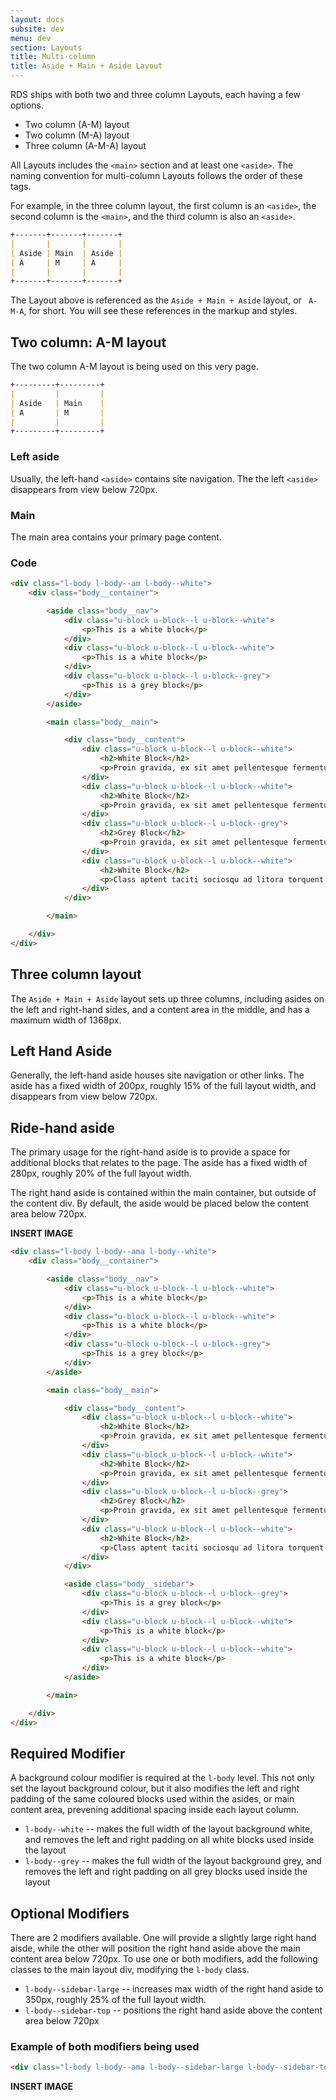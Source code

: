 ```yaml
---
layout: docs
subsite: dev
menu: dev
section: Layouts
title: Multi-column
title: Aside + Main + Aside Layout
---
```


RDS ships with both two and three column Layouts, each having a few options. 

- Two column (A-M) layout
- Two column (M-A) layout
- Three column (A-M-A) layout

All Layouts includes the `<main>` section and at least one `<aside>`. The naming convention for multi-column Layouts follows the order of these tags.

For example, in the three column layout, the first column is an `<aside>`, the second column is the `<main>`, and the third column is also an `<aside>`.

```markdown
+-------+-------+-------+
|       |       |       |
| Aside | Main  | Aside |
| A     | M     | A     |
|       |       |       |
+-------+-------+-------+
```

The Layout above is referenced as the `Aside + Main + Aside` layout, or ` A-M-A`, for short. You will see these references in the markup and styles.

## Two column: A-M layout

The two column A-M layout is being used on this very page. 

```markdown
+---------+---------+
|         |         |
| Aside   | Main    |
| A       | M       | 
|         |         | 
+---------+---------+
```

### Left aside

Usually, the left-hand `<aside>` contains site navigation. The the left `<aside>` disappears from view below 720px.

### Main

The main area contains your primary page content.

### Code

```html
<div class="l-body l-body--am l-body--white">
	<div class="body__container">

		<aside class="body__nav">
			<div class="u-block u-block--l u-block--white">
				<p>This is a white block</p>
			</div>
			<div class="u-block u-block--l u-block--white">
				<p>This is a white block</p>
			</div>
			<div class="u-block u-block--l u-block--grey">
				<p>This is a grey block</p>
			</div>
		</aside>

		<main class="body__main">

			<div class="body__content">
				<div class="u-block u-block--l u-block--white">
					<h2>White Block</h2>
					<p>Proin gravida, ex sit amet pellentesque fermentum, purus massa facilisis dolor, et porta magna libero a velit.</p>
				</div>
				<div class="u-block u-block--l u-block--white">
					<h2>White Block</h2>
					<p>Proin gravida, ex sit amet pellentesque fermentum, purus massa facilisis dolor, et porta magna libero a velit.</p>
				</div>
				<div class="u-block u-block--l u-block--grey">
					<h2>Grey Block</h2>
					<p>Proin gravida, ex sit amet pellentesque fermentum, purus massa facilisis dolor, et porta magna libero a velit.</p>
				</div>
				<div class="u-block u-block--l u-block--white">
					<h2>White Block</h2>
					<p>Class aptent taciti sociosqu ad litora torquent per conubia nostra, per inceptos himenaeos.</p>
				</div>
			</div>

		</main>

	</div>
</div>
```

## Three column layout

The `Aside + Main + Aside` layout sets up three columns, including asides on the left and right-hand sides, and a content area in the middle, and has a maximum width of 1368px.

## Left Hand Aside

Generally, the left-hand aside houses site navigation or other links. The aside has a fixed width of 200px, roughly 15% of the full layout width, and disappears from view below 720px.



## Ride-hand aside

The primary usage for the right-hand aside is to provide a space for additional blocks that relates to the page. The aside has a fixed width of 280px, roughly 20% of the full layout width.

The right hand aside is contained within the main container, but outside of the content div. By default, the aside would be placed below the content area below 720px.

**INSERT IMAGE**

```html
<div class="l-body l-body--ama l-body--white">
	<div class="body__container">

		<aside class="body__nav">
			<div class="u-block u-block--l u-block--white">
				<p>This is a white block</p>
			</div>
			<div class="u-block u-block--l u-block--white">
				<p>This is a white block</p>
			</div>
			<div class="u-block u-block--l u-block--grey">
				<p>This is a grey block</p>
			</div>
		</aside>

		<main class="body__main">

			<div class="body__content">
				<div class="u-block u-block--l u-block--white">
					<h2>White Block</h2>
					<p>Proin gravida, ex sit amet pellentesque fermentum, purus massa facilisis dolor, et porta magna libero a velit.</p>
				</div>
				<div class="u-block u-block--l u-block--white">
					<h2>White Block</h2>
					<p>Proin gravida, ex sit amet pellentesque fermentum, purus massa facilisis dolor, et porta magna libero a velit.</p>
				</div>
				<div class="u-block u-block--l u-block--grey">
					<h2>Grey Block</h2>
					<p>Proin gravida, ex sit amet pellentesque fermentum, purus massa facilisis dolor, et porta magna libero a velit.</p>
				</div>
				<div class="u-block u-block--l u-block--white">
					<h2>White Block</h2>
					<p>Class aptent taciti sociosqu ad litora torquent per conubia nostra, per inceptos himenaeos.</p>
				</div>
			</div>

			<aside class="body__sidebar">
				<div class="u-block u-block--l u-block--grey">
					<p>This is a grey block</p>
				</div>
				<div class="u-block u-block--l u-block--white">
					<p>This is a white block</p>
				</div>
				<div class="u-block u-block--l u-block--white">
					<p>This is a white block</p>
				</div>
			</aside>

		</main>

	</div>
</div>
```

## Required Modifier
A background colour modifier is required at the `l-body` level. This not only set the layout background colour, but it also modifies the left and right padding of the same coloured blocks used within the asides, or main content area, prevening additional spacing inside each layout column.

- `l-body--white` -- makes the full width of the layout background white, and removes the left and right padding on all white blocks used inside the layout
- `l-body--grey` -- makes the full width of the layout background grey, and removes the left and right padding on all grey blocks used inside the layout

## Optional Modifiers
There are 2 modifiers available. One will provide a slightly large right hand aisde, while the other will position the right hand aside above the main content area below 720px. To use one or both modifiers, add the following classes to the main layout div, modifying the `l-body` class.

- `l-body--sidebar-large` -- increases max width of the right hand aside to 350px, roughly 25% of the full layout width.
- `l-body--sidebar-top` -- positions the right hand aside above the content area below 720px

### Example of both modifiers being used
```html
<div class="l-body l-body--ama l-body--sidebar-large l-body--sidebar-top">
```

**INSERT IMAGE**
